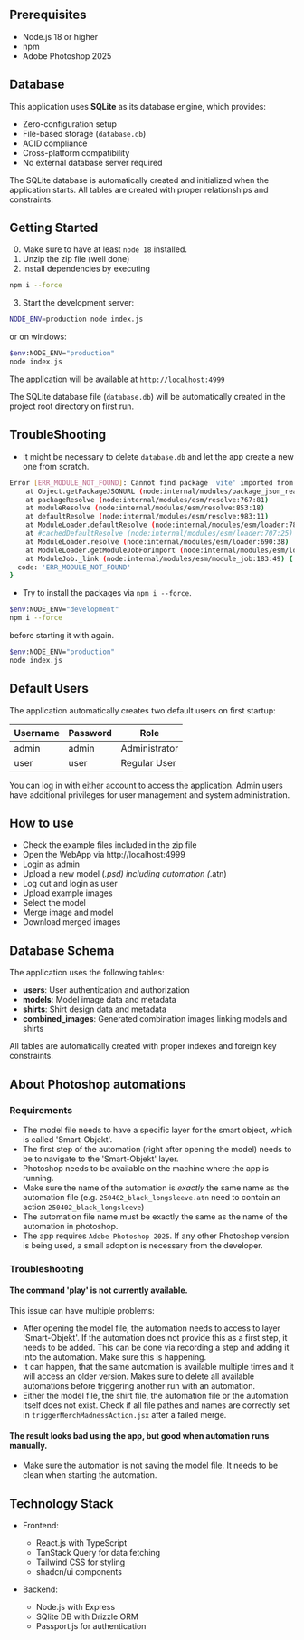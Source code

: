 ## Prerequisites

- Node.js 18 or higher
- npm
- Adobe Photoshop 2025

## Database

This application uses **SQLite** as its database engine, which provides:

- Zero-configuration setup
- File-based storage (`database.db`)
- ACID compliance
- Cross-platform compatibility
- No external database server required

The SQLite database is automatically created and initialized when the application starts. All tables are created with proper relationships and constraints.

## Getting Started

0. Make sure to have at least `node 18` installed.
1. Unzip the zip file (well done)
2. Install dependencies by executing

```bash
npm i --force
```

3. Start the development server:

```bash
NODE_ENV=production node index.js
```

or on windows:

```bash
$env:NODE_ENV="production"
node index.js
```

The application will be available at `http://localhost:4999`

The SQLite database file (`database.db`) will be automatically created in the project root directory on first run.

## TroubleShooting

- It might be necessary to delete `database.db` and let the app create a new one from scratch.

```bash
Error [ERR_MODULE_NOT_FOUND]: Cannot find package 'vite' imported from D:\dist\index.js
    at Object.getPackageJSONURL (node:internal/modules/package_json_reader:255:9)
    at packageResolve (node:internal/modules/esm/resolve:767:81)
    at moduleResolve (node:internal/modules/esm/resolve:853:18)
    at defaultResolve (node:internal/modules/esm/resolve:983:11)
    at ModuleLoader.defaultResolve (node:internal/modules/esm/loader:783:12)
    at #cachedDefaultResolve (node:internal/modules/esm/loader:707:25)
    at ModuleLoader.resolve (node:internal/modules/esm/loader:690:38)
    at ModuleLoader.getModuleJobForImport (node:internal/modules/esm/loader:307:38)
    at ModuleJob._link (node:internal/modules/esm/module_job:183:49) {
  code: 'ERR_MODULE_NOT_FOUND'
}
```

- Try to install the packages via `npm i --force`.

```bash
$env:NODE_ENV="development"
npm i --force
```

before starting it with again.

```bash
$env:NODE_ENV="production"
node index.js
```

## Default Users

The application automatically creates two default users on first startup:

| Username | Password | Role          |
| -------- | -------- | ------------- |
| admin    | admin    | Administrator |
| user     | user     | Regular User  |

You can log in with either account to access the application. Admin users have additional privileges for user management and system administration.

## How to use

- Check the example files included in the zip file
- Open the WebApp via http://localhost:4999
- Login as admin
- Upload a new model (_.psd) including automation (_.atn)
- Log out and login as user
- Upload example images
- Select the model
- Merge image and model
- Download merged images

## Database Schema

The application uses the following tables:

- **users**: User authentication and authorization
- **models**: Model image data and metadata
- **shirts**: Shirt design data and metadata
- **combined_images**: Generated combination images linking models and shirts

All tables are automatically created with proper indexes and foreign key constraints.

## About Photoshop automations

### Requirements

- The model file needs to have a specific layer for the smart object, which is called 'Smart-Objekt'.
- The first step of the automation (right after opening the model) needs to be to navigate to the 'Smart-Objekt' layer.
- Photoshop needs to be available on the machine where the app is running.
- Make sure the name of the automation is _exactly_ the same name as the automation file (e.g. `250402_black_longsleeve.atn` need to contain an action `250402_black_longsleeve`)
- The automation file name must be exactly the same as the name of the automation in photoshop.
- The app requires `Adobe Photoshop 2025`. If any other Photoshop version is being used, a small adoption is necessary from the developer.

### Troubleshooting

#### The command 'play' is not currently available.

This issue can have multiple problems:

- After opening the model file, the automation needs to access to layer 'Smart-Objekt'. If the automation
  does not provide this as a first step, it needs to be added. This can be done via recording a step and adding it
  into the automation. Make sure this is happening.
- It can happen, that the same automation is available multiple times and it will access an older version. Makes sure to
  delete all available automations before triggering another run with an automation.
- Either the model file, the shirt file, the automation file or the automation itself does not exist. Check if all file pathes and names are correctly set in `triggerMerchMadnessAction.jsx` after a failed merge.

#### The result looks bad using the app, but good when automation runs manually.

- Make sure the automation is not saving the model file. It needs to be clean when starting the automation.

## Technology Stack

- Frontend:

  - React.js with TypeScript
  - TanStack Query for data fetching
  - Tailwind CSS for styling
  - shadcn/ui components

- Backend:
  - Node.js with Express
  - SQlite DB with Drizzle ORM
  - Passport.js for authentication
